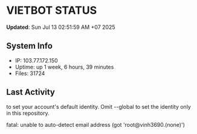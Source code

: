 # VIETBOT STATUS
**Updated**: Sun Jul 13 02:51:59 AM +07 2025

## System Info
- IP: 103.77.172.150
- Uptime: up 1 week, 6 hours, 39 minutes
- Files: 31724

## Last Activity

to set your account's default identity.
Omit --global to set the identity only in this repository.

fatal: unable to auto-detect email address (got 'root@vinh3690.(none)')
